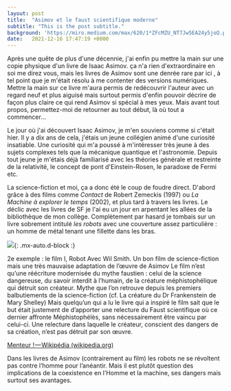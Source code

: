 ```yaml
---
layout: post
title:  "Asimov et le faust scientifique moderne"
subtitle: "This is the post subtitle."
background: 'https://miro.medium.com/max/620/1*ZFcMZU_NT7Jw5EA24y5joQ.png'
date:   2021-12-16 17:47:19 +0000
---
```

Après une quête de plus d'une décennie, j'ai enfin pu mettre la main sur une copie physique d'un livre de Isaac Asimov. ça n'a rien d'extraordinaire en soi me direz vous, mais les livres de Asimov sont une denrée rare par ici , à tel point que je m'était résolu à me contenter des versions numériques. Mettre la main sur ce livre m'aura permis de redécouvrir l'auteur avec un regard neuf et plus aiguisé mais surtout permis d'enfin pouvoir décrire de façon plus claire ce qui rend Asimov si spécial à mes yeux. Mais avant tout propos, permettez-moi de  retourner au tout début, là où tout a commencer...  

Le jour où j'ai découvert Isaac Asimov, je m'en souviens comme si c'était hier. Il y a dix ans de cela, j'étais un jeune collégien animé d'une curiosité insatiable. Une curiosité qui m'a poussé à m'intéresser très jeune à des sujets complexes tels que la mécanique quantique et l'astronomie. Depuis tout jeune je m'étais déjà familiarisé avec les théories générale et restreinte de la relativité, le concept de pont d'Einstein-Rosen, le paradoxe de Fermi etc.  

La science-fiction et moi, ça a donc été le coup de foudre direct. D'abord grâce à des films comme *Contact*  de Robert Zemeckis (1997) ou *La Machine à explorer le temps* (2002), et plus tard à travers les livres. Le déclic avec les livres de SF je l'ai eu un jour en arpentant les allées de la bibliothèque de mon collège. Complètement par hasard je tombais sur un livre sobrement intitulé *les robots* avec une couverture assez particulière : un homme de métal tenant une fillette dans les bras.



![](/img/posts/03a.jpg){: .mx-auto.d-block :}







2e exemple : le film I, Robot
Avec Wil Smith.
Un bon film de science-fiction mais une très mauvaise adaptation de l’œuvre de Asimov
Le film n’est qu’une réécriture modernisée du mythe faustien : celui de la science dangereuse, du savoir interdit à l’humain, de la créature méphistophélique qui détruit son créateur.
Mythe que l’on retrouve depuis les premiers balbutiements de la science-fiction (cf. La créature du Dr Frankenstein de Mary Shelley)
Mais quelqu’un qui a lu le livre qui a inspiré le film sait que le but était justement de d’apporter une relecture du Faust scientifique où ce dernier affronte Méphistophélès, sans nécessairement être vaincu par celui-ci. 
Une relecture dans laquelle le créateur, conscient des dangers de sa création, n’est pas détruit par son œuvre.

[Menteur ! — Wikipédia (wikipedia.org)](https://fr.wikipedia.org/wiki/Menteur_!)


Dans les livres de Asimov (contrairement au film) les robots ne se révoltent pas contre l’homme pour l’anéantir. Mais il est plutôt question des implications de la coexistence en l’Homme et la machine, ses dangers mais surtout ses avantages.